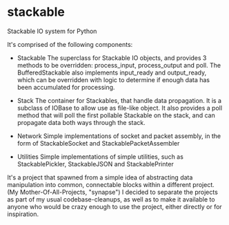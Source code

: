 stackable
=========

Stackable IO system for Python

It's comprised of the following components:

* Stackable
The superclass for Stackable IO objects, and provides 3 methods to be overridden: process_input, process_output and poll.
The BufferedStackable also implements input_ready and output_ready, which can be overridden with logic to determine if enough data has been accumulated for processing.

* Stack
The container for Stackables, that handle data propagation. It is a subclass of IOBase to allow use as file-like object.
It also provides a poll method that will poll the first pollable Stackable on the stack, and can propagate data both ways through the stack.

* Network
Simple implementations of socket and packet assembly, in the form of StackableSocket and StackablePacketAssembler

* Utilities
Simple implementations of simple utilities, such as StackablePickler, StackableJSON and StackablePrinter

It's a project that spawned from a simple idea of abstracting data manipulation into common, connectable blocks within a different project. (My Mother-Of-All-Projects, "synapse")
I decided to separate the projects as part of my usual codebase-cleanups, as well as to make it available to anyone who would be crazy enough to use the project, either directly or for inspiration.
